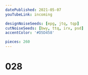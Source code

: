 ```yaml
---
datePublished: 2021-05-07
youTubeLink: incoming

designNoiseSeeds: [epg, jtq, tqp]
cutNoiseSeeds: [bwy, ttq, irx, psd]
accentColor: '#D5D458'

pieces: 260
---
```


# 028
